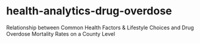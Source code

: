 # health-analytics-drug-overdose

Relationship between Common Health Factors & Lifestyle Choices and Drug Overdose Mortality Rates on a County Level